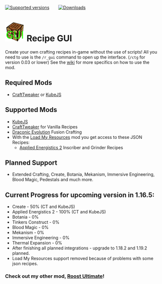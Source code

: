 [![Supported versions](https://cf.way2muchnoise.eu/versions/637442.svg?badge_style=for_the_badge)](https://www.curseforge.com/minecraft/mc-mods/recipe-gui) &emsp; &nbsp; [![Downloads](https://cf.way2muchnoise.eu/full_637442_downloads.svg?badge_style=for_the_badge)](https://www.curseforge.com/minecraft/mc-mods/recipe-gui)

# [![Recipe GUI logo](icon.png)](https://www.curseforge.com/minecraft/mc-mods/recipe-gui) Recipe GUI

Create your own crafting recipes in-game without the use of scripts! All you need to use is the `/r_gui` command to open up the interface. (`/ctg` for version 0.03 or lower) See the [wiki](https://tarantel.gitbook.io/recipe-gui-vanilla-crafttweaker-kubejs/) for more specifics on how to use the mod.

## Required Mods
- [CraftTweaker](https://www.curseforge.com/minecraft/mc-mods/crafttweaker) or [KubeJS](https://www.curseforge.com/minecraft/mc-mods/kubejs)

## Supported Mods
- [KubeJS](https://www.curseforge.com/minecraft/mc-mods/kubejs)
- [CraftTweaker](https://www.curseforge.com/minecraft/mc-mods/crafttweaker) for Vanilla Recipes
- [Draconic Evolution](https://www.curseforge.com/minecraft/mc-mods/draconic-evolution) Fusion Crafting
- With the [Load My Resources](https://www.curseforge.com/minecraft/mc-mods/load-my-resources-forge) mod you get access to these JSON Recipes:
  - [Applied Energistics 2](https://www.curseforge.com/minecraft/mc-mods/applied-energistics-2) Inscriber and Grinder Recipes

## Planned Support
- Extended Crafting, Create, Botania, Mekanism, Immersive Engineering, Blood Magic, Pedestals and much more.

## Current Progress for upcoming version in 1.16.5:
- Create - 50% (CT and KubeJS)
- Applied Energistics 2 - 100% (CT and KubeJS)
- Botania - 0% 
- Tinkers Construct - 0%
- Blood Magic - 0%
- Mekanism - 0%
- Immersive Engineering - 0%
- Thermal Expansion - 0%
- After finishing all planned integrations - upgrade to 1.18.2 and 1.19.2 planned.
- Load My Resources support removed because of problems with some json recipes.


### Check out my other mod, [Roost Ultimate](https://www.curseforge.com/minecraft/mc-mods/roost-ultimate)!
